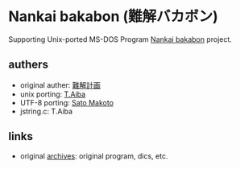 # Nankai bakabon (難解バカボン)
Supporting Unix-ported MS-DOS Program [Nankai bakabon](http://www.vector.co.jp/soft/dos/amuse/se007728.html) project.

## authers
* original auther: [難解計画](http://www.vector.co.jp/vpack/browse/person/an003117.html)
* unix porting: [T.Aiba](http://ayiva.sakura.ne.jp/misc/Y199/nanbas/nanba-setup-c.txt)
* UTF-8 porting: [Sato Makoto](http://www.kuzuore.com/)
* jstring.c: T.Aiba

## links
* original [archives](http://www.vector.co.jp/vpack/filearea/dos/amuse/joke/bakabon/): original program, dics, etc.
